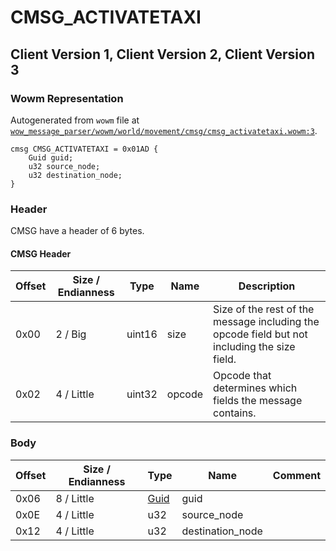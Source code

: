 # CMSG_ACTIVATETAXI

## Client Version 1, Client Version 2, Client Version 3

### Wowm Representation

Autogenerated from `wowm` file at [`wow_message_parser/wowm/world/movement/cmsg/cmsg_activatetaxi.wowm:3`](https://github.com/gtker/wow_messages/tree/main/wow_message_parser/wowm/world/movement/cmsg/cmsg_activatetaxi.wowm#L3).
```rust,ignore
cmsg CMSG_ACTIVATETAXI = 0x01AD {
    Guid guid;
    u32 source_node;
    u32 destination_node;
}
```
### Header

CMSG have a header of 6 bytes.

#### CMSG Header

| Offset | Size / Endianness | Type   | Name   | Description |
| ------ | ----------------- | ------ | ------ | ----------- |
| 0x00   | 2 / Big           | uint16 | size   | Size of the rest of the message including the opcode field but not including the size field.|
| 0x02   | 4 / Little        | uint32 | opcode | Opcode that determines which fields the message contains.|

### Body

| Offset | Size / Endianness | Type | Name | Comment |
| ------ | ----------------- | ---- | ---- | ------- |
| 0x06 | 8 / Little | [Guid](../types/packed-guid.md) | guid |  |
| 0x0E | 4 / Little | u32 | source_node |  |
| 0x12 | 4 / Little | u32 | destination_node |  |

